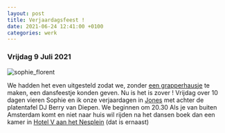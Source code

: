 ```yaml
---
layout: post
title: Verjaardagsfeest !
date: 2021-06-24 12:41:00 +0100
categories: werk
---
```


### Vrijdag 9 Juli 2021

![sophie_florent](https://prisse.net/sophie_florent.jpg)

We hadden het even uitgesteld zodat we, zonder [een grapperhausje](https://www.volkskrant.nl/columns-opinie/brief-aan-grapperhaus-uw-traan-was-onnodig-uw-huwelijk-had-moeten-worden-uitgesteld~b86572e0/?referrer=https%3A%2F%2Fwww.google.com%2F) te maken, een dansfeestje konden geven. Nu is het is zover ! Vrijdag over 10 dagen vieren Sophie en ik onze verjaardagen in [Jones](http://www.barjones.nl/) met achter de platentafel DJ Berry van Diepen. We beginnen om 20.30
Als je van buiten Amsterdam komt en niet naar huis wil rijden na het dansen boek dan een kamer in [Hotel V aan het Nesplein](https://nesplein.hotelv.com/) (dat is ernaast)
